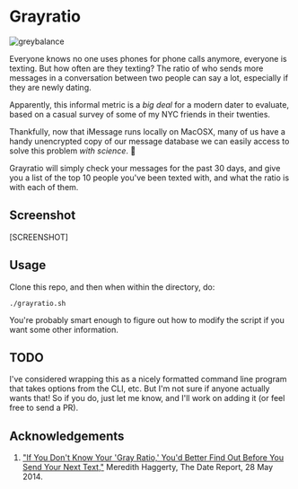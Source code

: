 # Grayratio

![greybalance](https://cloud.githubusercontent.com/assets/40650/4846728/99611e3a-604d-11e4-9b41-41dab56d19a8.jpg)

Everyone knows no one uses phones for phone calls anymore, everyone is texting.
But how often are they texting? The ratio of who sends more messages in a
conversation between two people can say a lot, especially if they are newly
dating.

Apparently, this informal metric is a _big deal_ for a modern dater to evaluate,
based on a casual survey of some of my NYC friends in their twenties.

Thankfully, now that iMessage runs locally on MacOSX, many of us have a handy
unencrypted copy of our message database we can easily access to solve this
problem _with science_. :microscope:


Grayratio will simply check your messages for the past 30 days, and give you a
list of the top 10 people you've been texted with, and what the ratio is with
each of them.

## Screenshot

[SCREENSHOT]

## Usage
Clone this repo, and then when within the directory, do:

    ./grayratio.sh

You're probably smart enough to figure out how to modify the script if you want
some other information.

## TODO
I've considered wrapping this as a nicely formatted command line program that
takes options from the CLI, etc.  But I'm not sure if anyone actually wants
that!  So if you do, just let me know, and I'll work on adding it (or feel free
to send a PR).


## Acknowledgements

 1. ["If You Don't Know Your 'Gray Ratio,' You'd Better Find Out Before You Send Your Next Text,"][article] Meredith Haggerty, The Date Report, 28 May 2014.

[article]: http://www.thedatereport.com/dating/communication/if-you-dont-know-your-gray-ratio-youd-better-find-out-before-you-send-your-next-text/
